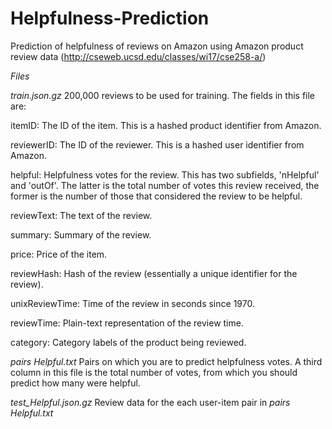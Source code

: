 # Helpfulness-Prediction
Prediction of helpfulness of reviews on Amazon using Amazon product review data (http://cseweb.ucsd.edu/classes/wi17/cse258-a/)


*Files*

*train.json.gz* 200,000 reviews to be used for training. The fields in this file are:

itemID: The ID of the item. This is a hashed product identifier from Amazon.

reviewerID: The ID of the reviewer. This is a hashed user identifier from Amazon.

helpful: Helpfulness votes for the review. This has two subfields, 'nHelpful' and 'outOf'. The latter is
the total number of votes this review received, the former is the number of those that considered
the review to be helpful.

reviewText: The text of the review.

summary: Summary of the review.

price: Price of the item.

reviewHash: Hash of the review (essentially a unique identifier for the review).

unixReviewTime: Time of the review in seconds since 1970.

reviewTime: Plain-text representation of the review time.

category: Category labels of the product being reviewed.

*pairs Helpful.txt* Pairs on which you are to predict helpfulness votes. A third column in this file is the total
number of votes, from which you should predict how many were helpful.

*test_Helpful.json.gz* Review data for the each user-item pair in *pairs Helpful.txt*
